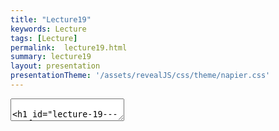 ```yaml
---
title: "Lecture19"
keywords: Lecture
tags: [Lecture]
permalink:  lecture19.html
summary: lecture19
layout: presentation
presentationTheme: '/assets/revealJS/css/theme/napier.css' 
---
```


<section data-markdown data-separator="^\n---\n$" data-separator-vertical="^\n--\n$">
<textarea data-template>

# Lecture 19 - Performance Optimisation
### SET09121 - Games Engineering

<br><br>
Thomas Methven
<br>
(Original material by Kevin Chalmers and Sam Serrels)

School of Computing. Edinburgh Napier University


---

# What is Performance Optimisation?

- Optimisation is about making the best use of a resource.
- Optimisation in software is about making best use of our computer hardware resource(s).
- There are different areas we can optimise for in software, but we will focus on performance.
- Performance is about getting the most work done in the shortest amount of time with our computing resource.
- Therefore, in a game, we are worried about:
    -  producing a frame in a reasonable time (typically 16.6ms) 
    -  performing the most work possible in that time to give a good gameplay experience.
- We are going to look at code level concerns mainly. Turning down update frequencies of systems is another strategy.


---

# Premature Optimisation

 Two famous quotes by Donald Knuth:
- "We should forget about small efficiencies, say about 97% of the time: premature optimization is the root of all evil. Yet we should not pass up our opportunities in that critical 3%."
- "In established engineering disciplines a 12% improvement, easily obtained, is never considered marginal and I believe the same viewpoint should prevail in software engineering."

---

# Premature Optimisation

Basically, Knuth argues that we should not let performance considerations determine the design of our code -- it makes the code more difficult to work with.

I think a good rule for the module is -- get your game working first; then worry about extra features and performance optimisation.

A good approach is to design-build-measure-optimise. 


---

# The 80/20 Rule

- You might have heard of this...
- Pareto Principle (or 80/20 rule) states that 80% of output comes from 20% of input.
- Applied to programming, we can say that 80% of processor time will happen in 20% of our code.
- It does make sense -- loops normally are the biggest area of computation in your application.


 ![image](assets/images/80-20.jpg) <!-- .element width="60%"  -->

---

# What are we interested in?

- There are two areas we can focus on to improve program performance for our games.
- **CPU utilisation**:
 - How well are we using the processor? Is it doing work it doesn't need to?
- **Memory usage**
 - Is memory effectively accessible to the processor? Is the processor waiting too long to do memory operations?
- We will focus on these two areas, looking at best-practice on the CPU and memory usage.
- There are many more techniques and tricks we can use, but normally they come down to these same two areas.




---

# First big trick

Release mode and run without debug

- Some student's don't understand that a program can execute outside Visual Studio.
- More don't realise that Visual Studio hooks into an application.
- Also, debug builds add extra code to interrogate state -- this slows down programs.
- So, don't do it in final builds.


 ![image](assets/images/run-no-debug.JPG)


---

# Second big trick 

Avoid I/O or do it better

- During debugging, we often output values to the console to check behaviour.
- I/O like this is very slow, requiring your program to interact with the OS and present data.
- You should avoid this I/O as far as possible in final builds.
- **IF you must have I/O**, then follow some rules to make things faster:
    - Don't use C++ I/O (`cin` and `cout`) -- these are slow because of error checking.
    - Don't use the C++ end-of-line terminator (`endl`) as this also flushes a stream, which is slow.
    - Do use C-style I/O (from the `cstdio` header) such as `printf`, etc. These are low-level and faster.


---

# Metrics

- Let's define metrics that allow us to talk about performance .
- FPS: Frames-Per-Second. 
    - The key measure most gamers like to talk about. The typical FPS displayed is **average** the number of frames processes per second. 
- Frame Time:  
    - This is actually what we are interested in. How long does it take the game to produce and render a **single** frame? Typically we aim for 16.7ms (60FPS) or 33.3ms (30FPS).
- Speedup
    -  When we make an improvement we need to understand what that improvement is. Speedup is the calculation of the original time against the new time. It is calculated as $S=\frac{original}{new}$.


---

## Step 1 - Only process what you need to


---

# Alive Flag

- The first tactic we can use to improve processing is to flag if processing something can be skipped.
- An alive flag is a typical technique to indicate that an object should not be processed.
- This can be extended into other parts of the system:
    - If entity in base for example.
```cpp
if (alive) {
    DoSuperExpensiveOperation();
}
...
if (health == 0) {
    alive = false;
}
```


---

# Object Pool

- Object creation and destruction is very expensive.
- It involves memory allocation, function calls, grabbing bits and pieces, maybe loading content.
- It can also lead to objects being scattered around memory -- expensive to jump around.
- An object pool fixes that (especially when combined with alive flags):
    - Allocate max number of objects required.
    - When a new object is needed grab from allocated pool and set necessary values.
    - When finished, flag as not-alive and give back to pool.


---

# Dirty Flag

- Some game data is processed each frame to allow our game to have a dynamic nature.
- However, a lot of data only changes in some circumstances.
    - For example, the player only moves when the user controls them.
- Rather than reprocess certain data every frame, we can use the dirty flag to say that data should be reprocessed that frame.

```cpp
if (player moved) {
    Change position in primary data
    Set dirty flag on primary data
}
...
if (dirty flag is true) {
    Process secondary data (expensive)
    Set dirty flag to false
}
```

---

## Step 2 - Only draw what is visible


---

# Visible Flag

- Rendering to the screen is one of the most expensive processes in games.
    - It's why we have dedicated graphics hardware.
- We can use our flag technique to determine if an object is visible and therefore should be rendered.
- This allows us to hide objects/turn off their rendering when we want.
- It also allows us to add objects that should not be rendered.
    - Remember - what you see when playing a game isn't all that is there.

```cpp
    if (visible)
    {
        Render object (expensive)
    }
```


---

# Spatial Partitioning

- Another question is whether an object is even on screen.
- Spatial partitioning allows us to divide the world up so we only render the parts that are visible.
- Also used for collision detection optimisation.

![image](assets/images/spatial-partition.png) <!-- .element width="80%"  -->


---

# Example - Horizon Zero Dawn

<video class="middle" width="960" height="540" loop autoplay>
  <source src="assets/videos/horizon.mp4" type="video/mp4">
</video>


---

## Step 3 - Think about your memory

---

# Memory

Allocate Your Required Memory First
- We have mentioned this a few times now.
- If you are used to the Java and C\# model of just calling `new` randomly in your code -- stop and think.
- Memory allocation (and subsequent deallocation) is expensive on the free store.
- Try and allocate everything you need at the start of a level or the game. Then it is there and you can access it uniformly.
- Data is also near similar data -- this allows quick processing of blocks during similar operations.


---

# `constexpr` What You Can

- `const` values are typically replaced by the actual value in compiled code.
    - Less lookup time.
- `constexpr` values are replaced, and can be calculated at compile time.
    - So you can produce certain functions that are compile time processed.
- Compile time means the code is not processed during runtime.

```cpp
constexpr int N = 1000;

constexpr int factorial(int n)
{
    return n <= 1 ? 1 : (n * factorial(n - 1));
}

//compiler does this!
constexpr int Nfav = factorial(N); 

```

---

# Memory Alignment and Cache Coherence
- We talked about this during our memory and resource management lectures.
- Memory alignment means that data is aligned in memory, allowing the minimal reads to occur to access the data we need.
- For cache coherency we discussed the difference in processing a multi-dimensional array using different indices, due to memory layout. For example, the first `for` loop below is faster than the second.

```cpp
for (int i=0; i < 32; i++)
    for (int j=0; j < 32; j++)
        total += myArray[i][j];

for (int i=0; i < 32; i++)
    for (int j=0; j < 32; j++)
        total += myArray[j][i];
```


---

# Optimise Multi-dimensional Arrays

- As stated, memory is organised so the second dimension is the one that matches sequential layout.
- When we do need to transition across the first dimension, we need to help the compiler and processor.
- Wasting some memory by having the outer dimension as a power-of-two helps.
- The processor and compiler can make optimised jumps and do so without a multiply (bitshift operations are fast).

```cpp
    int N[80][25];
    int N_optimised[80][32];
```


---

## Step 4 - Use tools to find the slow bits


---

# Finding Hot Paths -- Using Tools

Tools do a good job of finding code that is slowing things down.


![image](assets/images/hot-path.png) <!-- .element width="80%"  -->


---

# Bottlenecks

- The key aim with tools is bottleneck identification.
- Once you find a bit of your code that is impacting performance, you need to identify what, if anything, can be done about it.
- Often, these bottlenecks are loops that are processing lots of data.
- Even a small tweak here can make all the difference.


 ![image](assets/images/bottleneck.jpg)


---

# Algorithmic Analysis

- And this is where algorithmic analysis can come in.
- Abstractly measuring your algorithms, finding more efficient algorithms, and optimising the algorithms you have is important.
- See your Algorithms and Data Structures material for more insight.


 ![image](assets/images/alg-analysis.jpg)


---

## Step 5 - Optimise your function calls


---

# Function Calls Cost

- Function calls have a cost associated with them.
- Two things have to happen.
    1.  Set up the parameters on the stack -- copy data.
    2.  Jump to the new code position.
- On return there is a jump back again.


 ![image](assets/images/function-call.png) <!-- .element width="25%"  -->


---

# `inline` Function Calls

- One of the first optimisations we can do for functions is inlining.
- An `inline` function is one we have asked the compiler to replace the function call with the actual code.
- For small functions this is good -- avoid functions.
- For big functions not so much -- larger executables.
- However, it depends on the frequency the function is called.


```cpp
    inline int add(int x, int y)
    {
        return x + y;
    }
```


---

# `static` Local Functions

- A `static` function is one that exists within a certain context or
    scope (e.g. class scope).

- If a function is `static` in a C++ code file, the compiler knows it
    can try and optimise it without affecting external code.

- Effectively, rearranging and possible inlining can occur, speeding
    up the program.

```cpp
    static int add(int x, int y)
    {
        return x + y;
    }
```


---

# `virtual` Function Calls

- `virtual` functions have an additional cost.
- A `virtual` function call involves a lookup on the object to determine which function to call.
- Effectively we are double jumping in this instance.


 ![image](assets/images/virtual-function.png)


---

# Exceptions are the Enemy

- If you are from a Java or C\# background you are probably used to using exception calls.
    - `try` and `catch` statements.
- C++ also uses exception statements.
- However, an exception catch is very expensive -- sometimes **thousands of instructions**.
- A better technique is to set a flag that can be tested.
    - This is the standard C model -- using a `get_error` function.

---

# `noexcept` What You Can

- The `noexcept` keyword can be applied to a function to indicate it won't throw an exception.
- This serves two purposes:
    1.  The compiler can optimise the code as it knows no exception to be thrown.
    2.  The function won't throw an exception externally -- allows isolation of an exception.

```cpp
    class my_class
    {
    public:
        void do_work() noexcept
        {
            // Do something
        }
    };
```


---

#  `const` What You Can

- Basically the rules same as `noexcept`.
- A `const` method is one that will not change the object.
- Therefore the compiler can optimise the code based on access again.

```cpp
    class my_class
    {
    public:
        void do_work() const
        {
            // Do something
        }
    };
```

---

## Step 6 - Use low-level techniques for some performance gains


---

#  Avoid Branching

- A branch (an `if` statement of loop) has a cost to check and a cost to jump.
- The jump cost might be unavoidable.
- However, do you need the `else`? This is a second jump that might be unnecessary.

```cpp
    if (alive)
    {
        // Do work
    }
    ...
    if (what)
    {
        // Do work
    }
    else
    {
        // Do work
    }
```



---

# Write Better `for` Loops

- For loops are one of the most expensive parts of your application due to the number of iterations.
- They are also one of the best places to optimise -- we will look at parallelisation here also.
- One particular point is avoiding doing work that the loop statement can do -- such as the indexer.

```cpp
    // Multiply every iteration
    for (int i = 0; i < 10; ++i)
        cout << i * 10 << endl;

    // Add every iteration
    for (int i = 0; i < 100; i += 10)
        cout << i << endl;
```

---

# Use Bitwise Operators When You Can

- Remembering that the CPU works in binary can be beneficial.
- Certain operations can be done using bitshift, bitwise and, and bitwise or.
- These operations are much faster than a multiply, equality, etc.

```cpp
    x = y * 8;
    x = y << 3;
```



---

# Write Some Assembly

- **FOR THE BRAVE!**
- The compiler will do its best to produce optimised code.
- However, it is not also going to do it as well as some hand-tuned code.
- There are tricks that can be done in assembly that will allow you to gain those few precious cycles each frame.


---

## Step 7 - Use more cores!!!


---

# Just Throw Some Threads at the Problem!!!

- A simple solution may be to use more of the hardware.
- Multi-core means running multiples parts of the program at once is an option.
- There are different techniques: OpenMP, parallel execution (C++17), and compiler specific options for `for` loops are easy wins.

```cpp    parallel_for(size_t(0), size, &(size_t i)
    {
        do_work(i);
    });
```


---

# Cost of Threads

- Threads do have a cost.
- Each thread uses CPU time as well as needing about 1MB of memory.
- For the CPU to switch between threads, a number of operations have to happen. This is very expensive.
- It gets worse when the thread switches core.
- If you can, mapping threads to hardware can make your life easier.
- Generally using no more threads than you can physically support is a good rule.


---

# Don't Lock it Down

- Some of you may be doing Fundamentals of Parallel Systems at the moment.
- This module uses synchronous behaviour to manage concurrency.
- Anything involving locking one thread from progress is very expensive.
- Also, locking means no work being done.
- Aim to have asynchronous tasks which you wait for all to complete -- this will allow best performance.


---

## Summary


---

# Summary

- We've looked at a number of techniques for optimisation, and there are many more.
- Some of these techniques are C and C++ specific, although many can be used across languages.
- Being thoughtful when writing code can be useful.
- But basically, use tools to find issues and try and fix them.
- Parallelisation is a good solution to performance problems... if you do it correctly.
- We have a module in fourth year that examines this.
